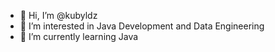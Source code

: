 - 👋 Hi, I’m @kubyldz
- 👀 I’m interested in Java Development and Data Engineering
- 🌱 I’m currently learning Java

<!---
kubyldz/kubyldz is a ✨ special ✨ repository because its `README.md` (this file) appears on your GitHub profile.
You can click the Preview link to take a look at your changes.
--->
